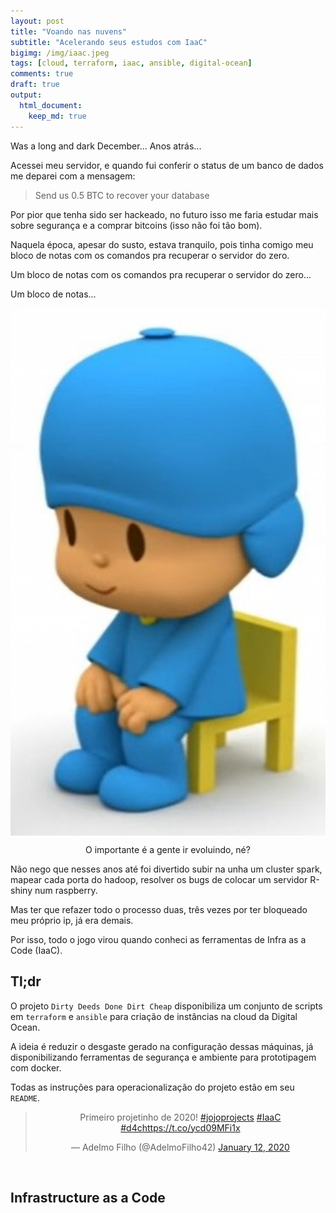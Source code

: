 ```yaml
---
layout: post
title: "Voando nas nuvens"
subtitle: "Acelerando seus estudos com IaaC"
bigimg: /img/iaac.jpeg
tags: [cloud, terraform, iaac, ansible, digital-ocean]
comments: true
draft: true
output:
  html_document:
    keep_md: true
---
```


Was a long and dark December... Anos atrás...

Acessei meu servidor, e quando fui conferir o status de um banco de dados me deparei com a mensagem:

> Send us 0.5 BTC to recover your database

Por pior que tenha sido ser hackeado, no futuro isso me faria estudar mais sobre segurança e a comprar bitcoins (isso não foi tão bom).

Naquela época, apesar do susto, estava tranquilo, pois tinha comigo meu bloco de notas com os comandos pra recuperar o servidor do zero.

Um bloco de notas com os comandos pra recuperar o servidor do zero...

Um bloco de notas...

<center>
<img src="/img/pocoyo.jpg" style="display: block; margin: auto">
</center>

<p align="center">O importante é a gente ir evoluindo, né?</p>

Não nego que nesses anos até foi divertido subir na unha um cluster spark, mapear cada porta do hadoop, resolver os bugs de colocar um servidor R-shiny num raspberry. 

Mas ter que refazer todo o processo duas, três vezes por ter bloqueado meu próprio ip, já era demais.

Por isso, todo o jogo virou quando conheci as ferramentas de Infra as a Code (IaaC).

## Tl;dr

O projeto `Dirty Deeds Done Dirt Cheap` disponibiliza um conjunto de scripts em `terraform` e `ansible` para criação de instâncias na cloud da Digital Ocean.

A ideia é reduzir o desgaste gerado na configuração dessas máquinas, já disponibilizando ferramentas de segurança e ambiente para prototipagem com docker.

Todas as instruções para operacionalização do projeto estão em seu `README`. 

<center>
<blockquote class="twitter-tweet" data-theme="light"><p lang="pt" dir="ltr">Primeiro projetinho de 2020! <a href="https://twitter.com/hashtag/jojoprojects?src=hash&amp;ref_src=twsrc%5Etfw">#jojoprojects</a> <a href="https://twitter.com/hashtag/IaaC?src=hash&amp;ref_src=twsrc%5Etfw">#IaaC</a> <a href="https://twitter.com/hashtag/d4c?src=hash&amp;ref_src=twsrc%5Etfw">#d4c</a><a href="https://t.co/ycd09MFi1x">https://t.co/ycd09MFi1x</a></p>&mdash; Adelmo Filho (@AdelmoFilho42) <a href="https://twitter.com/AdelmoFilho42/status/1216443720544944136?ref_src=twsrc%5Etfw">January 12, 2020</a></blockquote> <script async src="https://platform.twitter.com/widgets.js" charset="utf-8"></script> 
</center>

<br>

## Infrastructure as a Code



<br>